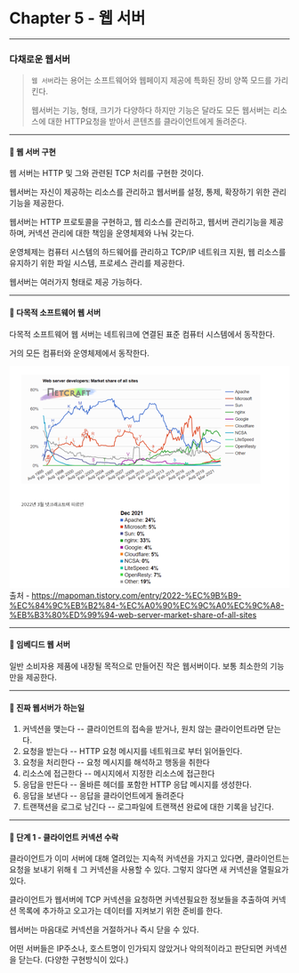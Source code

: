 # Chapter 5 - 웹 서버

---


### 다채로운 웹서버 
> `웹 서버`라는 용어는 소프트웨어와 웹페이지 제공에 특화된 장비 양쪽 모드를 가리킨다.
> 
> 웹서버는 기능, 형태, 크기가 다양하다 하지만 기능은 달라도 모든 웹서버는 리소스에 대한 HTTP요청을 받아서 콘텐츠를 클라이언트에게 돌려준다.

---

#### 🧐 웹 서버 구현 
웹 서버는 HTTP 및 그와 관련된 TCP 처리를 구현한 것이다. 

웹서버는 자신이 제공하는 리소스를 관리하고 웹서버를 설정, 통제, 확장하기 위한 관리 기능을 제공한다.

웹서버는 HTTP 프로토콜을 구현하고, 웹 리소스를 관리하고, 웹서버 관리기능을 제공하며, 커넥션 관리에 대한
책임을 운영체제와 나눠 갖는다. 

운영체제는 컴퓨터 시스템의 하드웨어를 관리하고 TCP/IP 네트워크 지원, 웹 리소스를 유지하기 위한 파일 시스템, 프로세스 관리를 제공한다.


웹서버는 여러가지 형태로 제공 가능하다.

---

#### 🧐 다목적 소프트웨어 웹 서버

다목적 소프트웨어 웹 서버는 네트워크에 연결된 표준 컴퓨터 시스템에서 동작한다.

거의 모든 컴퓨터와 운영체제에서 동작한다.

![img.png](img.png)
출처 - https://mapoman.tistory.com/entry/2022-%EC%9B%B9-%EC%84%9C%EB%B2%84-%EC%A0%90%EC%9C%A0%EC%9C%A8-%EB%B3%80%ED%99%94-web-server-market-share-of-all-sites

---

#### 🧐 임베디드 웹 서버

일반 소비자용 제품에 내장될 목적으로 만들어진 작은 웹서버이다. 보통 최소한의 기능만을 제공한다.

---

#### 🧐 진짜 웹서버가 하는일

1. 커넥션을 맺는다 -- 클라이언트의 접속을 받거나, 원치 않는 클라이언트라면 닫는다.
2. 요청을 받는다 -- HTTP 요청 메시지를 네트워크로 부터 읽어들인다.
3. 요청을 처리한다 -- 요청 메시지를 해석하고 행동을 취한다
4. 리소스에 접근한다 -- 메시지에서 지정한 리소스에 접근한다
5. 응답을 만든다 -- 올바른 헤더를 포함한 HTTP 응답 메시지를 생성한다.
6. 응답을 보낸다 -- 응답을 클라이언트에게 돌려준다
7. 트랜잭션을 로그로 남긴다 -- 로그파일에 트랜잭션 완료에 대한 기록을 남긴다.

---

#### 🧐 단계 1 - 클라이언트 커넥션 수락

클라이언트가 이미 서버에 대해 열려있는 지속적 커넥션을 가지고 있다면, 클라이언트는 요청을 보내기 위해ㅔ
그 커넥션을 사용할 수 있다. 그렇지 않다면 새 커넥션을 열필요가 있다.

클라이언트가 웹서버에 TCP 커넥션을 요청하면 커넥션필요한 정보들을 추출하여 커넥션 목록에 추가하고 오고가는 데이터를 지켜보기 위한 준비를 한다.

웹서버는 마음대로 커넥션을 거절하거나 즉시 닫을 수 있다.

어떤 서버들은 IP주소나, 호스트명이 인가되지 않았거나 악의적이라고 판단되면 커넥션을 닫는다. (다양한 구현방식이 있다.)
